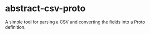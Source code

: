 # abstract-csv-proto

A simple tool for parsing a CSV and converting the fields into a Proto definition.
